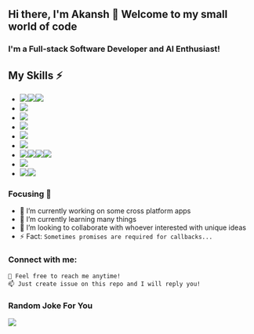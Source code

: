 ## Hi there, I'm Akansh 👋 Welcome to my small world of code
### I'm a Full-stack Software Developer and AI Enthusiast! 

## My Skills ⚡
- <img src="https://img.shields.io/badge/HTML5-E34F26?style=for-the-badge&logo=html5&logoColor=white" /><img src="https://img.shields.io/badge/CSS3-1572B6?style=for-the-badge&logo=css3&logoColor=white" /><img src="https://img.shields.io/badge/JavaScript-323330?style=for-the-badge&logo=javascript&logoColor=F7DF1E" />
- <img src="https://img.shields.io/badge/Java-ED8B00?style=for-the-badge&logo=java&logoColor=white" />
- <img src="https://img.shields.io/badge/C%23-239120?style=for-the-badge&logo=c-sharp&logoColor=white" />
- <img src="https://img.shields.io/badge/Android-3DDC84?style=for-the-badge&logo=android&logoColor=white" />
- <img src="https://img.shields.io/badge/React_Native-20232A?style=for-the-badge&logo=react&logoColor=61DAFB" />
- <img src="https://img.shields.io/badge/Electron-2B2E3A?style=for-the-badge&logo=electron&logoColor=9FEAF9" />
- <img src="https://img.shields.io/badge/MongoDB-4EA94B?style=for-the-badge&logo=mongodb&logoColor=white" /><img src="https://img.shields.io/badge/Express.js-000000?style=for-the-badge&logo=express&logoColor=white" /><img src="https://img.shields.io/badge/React-20232A?style=for-the-badge&logo=react&logoColor=61DAFB" /><img src="https://img.shields.io/badge/Node.js-43853D?style=for-the-badge&logo=node-dot-js&logoColor=white" />
- <img src="https://img.shields.io/badge/Python-FFD43B?style=for-the-badge&logo=python&logoColor=darkgreen" />
- <img src="https://img.shields.io/badge/PHP-777BB4?style=for-the-badge&logo=php&logoColor=white" /><img src="https://img.shields.io/badge/Codeigniter-EF4223?style=for-the-badge&logo=codeigniter&logoColor=white" />

### Focusing 🎯

- 🔭 I’m currently working on some cross platform apps
- 🌱 I’m currently learning many things
- 👯 I’m looking to collaborate with whoever interested with unique ideas
- ⚡ Fact: `Sometimes promises are required for callbacks...`

### Connect with me:

` 💬 Feel free to reach me anytime! ` <br>
` 📫 Just create issue on this repo and I will reply you! `

### Random Joke For You

<img src="https://github-cards-api.herokuapp.com/jokes-card?theme=dark" />
